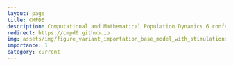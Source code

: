 ```yaml
---
layout: page
title: CMPD6
description: Computational and Mathematical Population Dynamics 6 conference
redirect: https://cmpd6.github.io
img: assets/img/figure_variant_importation_base_model_with_stimulations.png
importance: 1
category: current
---
```

